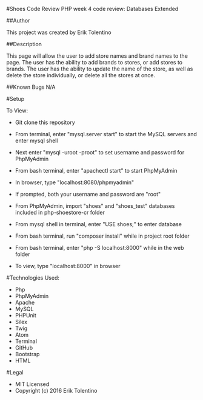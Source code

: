 #Shoes Code Review
PHP week 4 code review: Databases Extended

##Author

This project was created by Erik Tolentino

##Description

This page will allow the user to add store names and brand names to the page. The user has the ability to add brands to stores, or add stores to brands. The user has the ability to update the name of the store, as well as delete the store individually, or delete all the stores at once.

##Known Bugs
N/A

#Setup

To View:
* Git clone this repository

* From terminal, enter "mysql.server start" to start the MySQL servers and enter mysql shell
* Next enter "mysql -uroot -proot" to set username and password for PhpMyAdmin

* From bash terminal, enter "apachectl start" to start PhpMyAdmin
* In browser, type "localhost:8080/phpmyadmin"
* If prompted, both your username and password are "root"

* From PhpMyAdmin, import "shoes" and "shoes_test" databases included in php-shoestore-cr folder

* From mysql shell in terminal, enter "USE shoes;" to enter database

* From bash terminal, run "composer install" while in project root folder

* From bash terminal, enter "php -S localhost:8000" while in the web folder

* To view, type "localhost:8000" in browser

#Technologies Used:

* Php
* PhpMyAdmin
* Apache
* MySQL
* PHPUnit
* Silex
* Twig
* Atom
* Terminal
* GitHub
* Bootstrap
* HTML

#Legal

* MIT Licensed
* Copyright (c) 2016 Erik Tolentino
